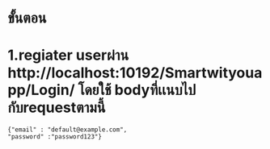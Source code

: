 
# ขั้นตอน
# 1.regiater userผ่าน http://localhost:10192/Smartwityouapp/Login/  โดยใช้ bodyที่เเนบไปกับrequestตามนี้
    {"email" : "default@example.com",
    "password" :"password123"}


